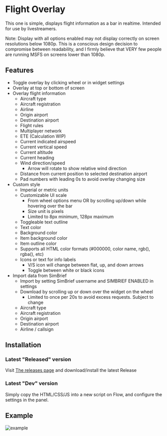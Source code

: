 # Flight Overlay

This one is simple, displays flight information as a bar in realtime.
Intended for use by livestreamers.

Note: Display with all options enabled may not display correctly on screen resolutions below 1080p. This is a conscious design decision to compromise between readability, and I firmly believe that VERY few people are running MSFS on screens lower than 1080p.

## Features
- Toggle overlay by clicking wheel or in widget settings
- Overlay at top or bottom of screen
- Overlay flight information
  - Aircraft type
  - Aircraft registration
  - Airline
  - Origin airport
  - Destination airport
  - Flight rules
  - Multiplayer network
  - ETE (Calculation WIP)
  - Current indicated airspeed
  - Current vertical speed
  - Current altitude
  - Current heading
  - Wind direction/speed
    - Arrow will rotate to show relative wind direction
  - Distance from current position to selected destination airport
  - Pad numbers with leading 0s to avoid overlay changing size
- Custom style
  - Imperial or metric units
  - Customizable UI scale
    - From wheel options menu OR by scrolling up/down while hovering over the bar
    - Size unit is pixels
    - Limited to 8px minimum, 128px maximum
  - Toggleable text outline
  - Text color
  - Background color
  - Item background color
  - Item outline color
  - Supports all HTML color formats (#000000, color name, rgb(), rgba(), etc)
  - Icons or text for info labels
    - V/S icon will change between flat, up, and down arrows
    - Toggle between white or black icons
- Import data from SimBrief
  - Import by setting SimBrief username and SIMBRIEF ENABLED in settings
  - Download by scrolling up or down over the widget on the wheel
    - Limited to once per 20s to avoid excess requests. Subject to change
  - Aircraft type
  - Aircraft registration
  - Origin airport
  - Destination airport
  - Airline / callsign

## Installation

### Latest "Released" version
Visit [The releases page](https://github.com/AylaCodes/flow-flight-overlay/releases/) and download/install the latest Release

### Latest "Dev" version
Simply copy the HTML/CSS/JS into a new script on Flow, and configure the settings in the panel.

## Example

![example](https://cdn.wolfie.space/images/FlightSimulator_1677622577.png)
